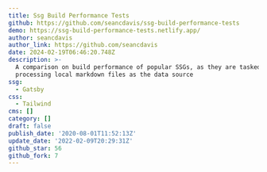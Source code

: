 ```yaml
---
title: Ssg Build Performance Tests
github: https://github.com/seancdavis/ssg-build-performance-tests
demo: https://ssg-build-performance-tests.netlify.app/
author: seancdavis
author_link: https://github.com/seancdavis
date: 2024-02-19T06:46:20.748Z
description: >-
  A comparison on build performance of popular SSGs, as they are tasked with
  processing local markdown files as the data source
ssg:
  - Gatsby
css:
  - Tailwind
cms: []
category: []
draft: false
publish_date: '2020-08-01T11:52:13Z'
update_date: '2022-02-09T20:29:31Z'
github_star: 56
github_fork: 7
---
```

